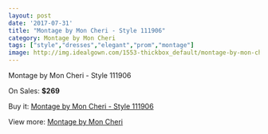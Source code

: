 ```yaml
---
layout: post
date: '2017-07-31'
title: "Montage by Mon Cheri - Style 111906"
category: Montage by Mon Cheri
tags: ["style","dresses","elegant","prom","montage"]
image: http://img.idealgown.com/1553-thickbox_default/montage-by-mon-cheri-style-111906.jpg
---
```

Montage by Mon Cheri - Style 111906

On Sales: **$269**
<a href="https://www.idealgown.com/en/montage-by-mon-cheri/719-montage-by-mon-cheri-style-111906.html"><amp-img layout="responsive" width="600" height="600" src="//img.idealgown.com/1553-thickbox_default/montage-by-mon-cheri-style-111906.jpg" alt="Montage by Mon Cheri - Style 111906 0" /></a>
<a href="https://www.idealgown.com/en/montage-by-mon-cheri/719-montage-by-mon-cheri-style-111906.html"><amp-img layout="responsive" width="600" height="600" src="//img.idealgown.com/1554-thickbox_default/montage-by-mon-cheri-style-111906.jpg" alt="Montage by Mon Cheri - Style 111906 1" /></a>

Buy it: [Montage by Mon Cheri - Style 111906](https://www.idealgown.com/en/montage-by-mon-cheri/719-montage-by-mon-cheri-style-111906.html "Montage by Mon Cheri - Style 111906")

View more: [Montage by Mon Cheri](https://www.idealgown.com/en/9-montage-by-mon-cheri "Montage by Mon Cheri")